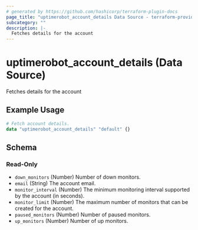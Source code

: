 ```yaml
---
# generated by https://github.com/hashicorp/terraform-plugin-docs
page_title: "uptimerobot_account_details Data Source - terraform-provider-uptimerobot"
subcategory: ""
description: |-
  Fetches details for the account
---
```


# uptimerobot_account_details (Data Source)

Fetches details for the account

## Example Usage

```terraform
# Fetch account details.
data "uptimerobot_account_details" "default" {}
```

<!-- schema generated by tfplugindocs -->
## Schema

### Read-Only

- `down_monitors` (Number) Number of down monitors.
- `email` (String) The account email.
- `monitor_interval` (Number) The minimum monitoring interval supported by the account (in seconds).
- `monitor_limit` (Number) The maximum number of monitors that can be created for the account.
- `paused_monitors` (Number) Number of paused monitors.
- `up_monitors` (Number) Number of up monitors.
